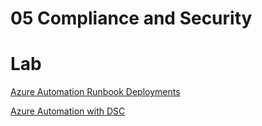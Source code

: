 # 05 Compliance and Security

# Lab

[Azure Automation Runbook Deployments](http://microsoft.github.io/PartsUnlimited/iac/200.2x-IaCM01AzureAuto.html)

[Azure Automation with DSC](http://microsoft.github.io/PartsUnlimited/iac/200.2x-IaCLabsM02DSC.html)
